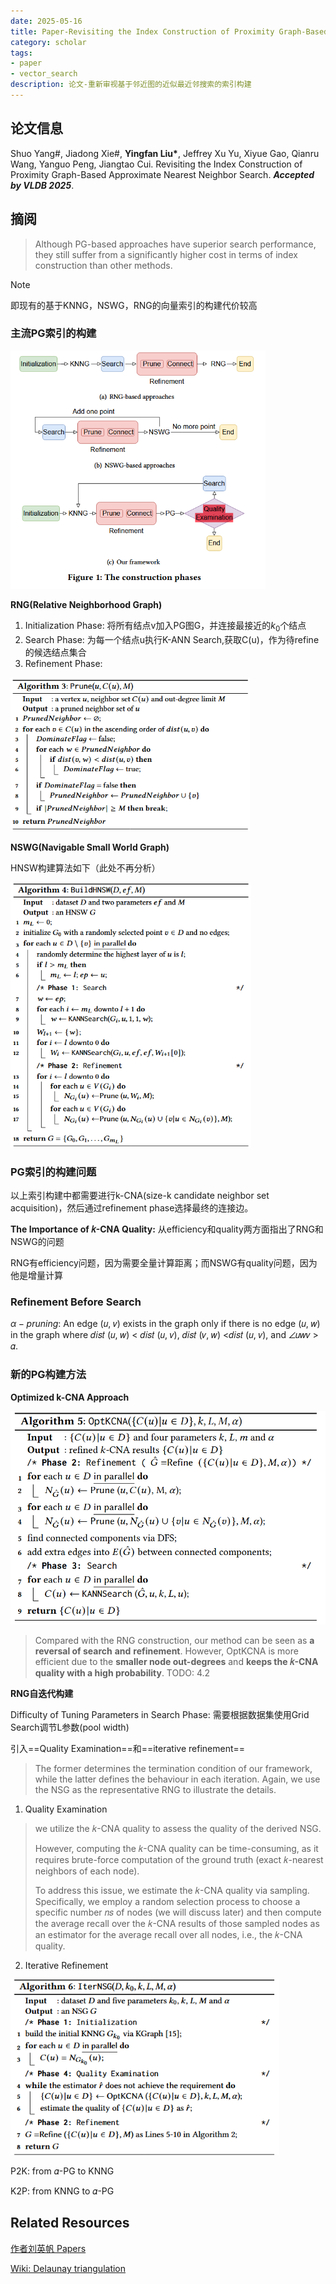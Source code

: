 ```yaml
---
date: 2025-05-16
title: Paper-Revisiting the Index Construction of Proximity Graph-Based Approximate Nearest Neighbor Search
category: scholar
tags:
- paper
- vector_search
description: 论文-重新审视基于邻近图的近似最近邻搜索的索引构建
---
```




## 论文信息

Shuo Yang#, Jiadong Xie#, **Yingfan Liu\***, Jeffrey Xu Yu, Xiyue Gao, Qianru Wang, Yanguo Peng, Jiangtao Cui.  Revisiting the Index Construction of Proximity Graph-Based Approximate  Nearest Neighbor Search. ***Accepted by VLDB 2025***.



## 摘阅

> Although PG-based approaches have superior search performance, they still suffer from a significantly higher cost in terms of index construction than other methods.

> [!note]
>
> 即现有的基于KNNG，NSWG，RNG的向量索引的构建代价较高

### 主流PG索引的构建

<img src="https://raw.githubusercontent.com/ee-wizard/ee-wizard/res/images/20250516161801528.png" alt="image-20250516161745728" style="zoom:67%;" />

**RNG(Relative Neighborhood Graph)**

1. Initialization Phase: 将所有结点v加入PG图G，并连接最接近的$k_0$个结点
2. Search Phase: 为每一个结点u执行K-ANN Search,获取C(u)，作为待refine的候选结点集合
3. Refinement Phase: 

<img src="https://raw.githubusercontent.com/ee-wizard/ee-wizard/res/images/20250516162622767.png" alt="image-20250516162620129" style="zoom:67%;" />

**NSWG(Navigable Small World Graph)**

HNSW构建算法如下（此处不再分析）

<img src="https://raw.githubusercontent.com/ee-wizard/ee-wizard/res/images/20250516191312072.png" alt="image-20250516191252766" style="zoom:67%;" />

### **PG索引的构建问题**

以上索引构建中都需要进行k-CNA(size-k candidate neighbor set acquisition)，然后通过refinement phase选择最终的连接边。

**The Importance of 𝑘-CNA Quality:** 从efficiency和quality两方面指出了RNG和NSWG的问题

RNG有efficiency问题，因为需要全量计算距离；而NSWG有quality问题，因为他是增量计算



### Refinement Before Search

$\alpha-pruning$: An edge (𝑢, 𝑣) exists in the graph only if there is no edge (𝑢, 𝑤) in the graph where 𝑑𝑖𝑠𝑡 (𝑢, 𝑤) < 𝑑𝑖𝑠𝑡 (𝑢, 𝑣), 𝑑𝑖𝑠𝑡 (𝑣, 𝑤) <𝑑𝑖𝑠𝑡 (𝑢, 𝑣), and ∠𝑢𝑤𝑣 > 𝛼.



### 新的PG构建方法

**Optimized k-CNA Approach**

<img src="https://raw.githubusercontent.com/ee-wizard/ee-wizard/res/images/20250516195904467.png" alt="image-20250516195901674" style="zoom:67%;" />

> Compared with the RNG construction, our method can be seen as **a reversal of search** **and** **refinement**. However, OptKCNA is more efficient due to the **smaller node out-degrees** and **keeps the 𝑘-CNA quality with a high probability**.
TODO: 4.2

**RNG自迭代构建**

Difficulty of Tuning Parameters in Search Phase: 需要根据数据集使用Grid Search调节L参数(pool width)

引入==Quality Examination==和==iterative refinement==

> The former determines the termination condition of our framework, while the latter defines the behaviour in each iteration. Again, we use the NSG as the representative RNG to illustrate the details.

1. Quality Examination

> we utilize the 𝑘-CNA quality to assess the quality of the derived NSG.
>
> However, computing the 𝑘-CNA quality can be time-consuming, as it requires brute-force computation of the ground truth (exact 𝑘-nearest neighbors of each node).
>
> To address this issue, we estimate the 𝑘-CNA quality via sampling. Specifically, we employ a random selection process to choose a specific number 𝑛𝑠 of nodes (we will discuss later) and then compute the average recall over the 𝑘-CNA results of those sampled nodes as an estimator for the average recall over all nodes, i.e., the 𝑘-CNA quality.

2. Iterative Refinement

<img src="https://raw.githubusercontent.com/ee-wizard/ee-wizard/res/images/20250516202314850.png" alt="image-20250516202313565" style="zoom: 80%;" />

P2K: from 𝛼-PG to KNNG



K2P: from KNNG to 𝛼-PG



## Related Resources

[作者刘英帆 Papers](https://web.xidian.edu.cn/liuyingfan/paper.html)

[Wiki: Delaunay triangulation](https://en.wikipedia.org/wiki/Delaunay_triangulation)